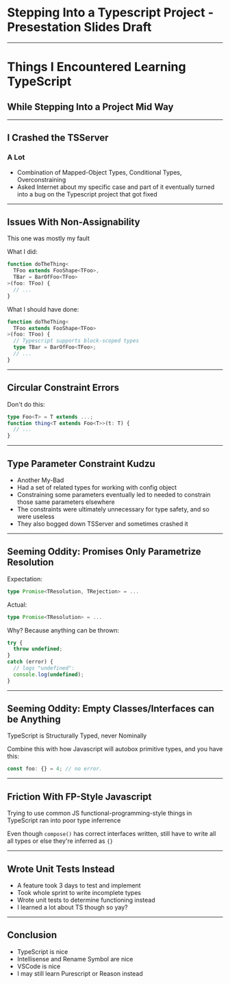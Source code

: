 Stepping Into a Typescript Project - Presestation Slides Draft
==============================================================

---

# Things I Encountered Learning TypeScript

## While Stepping Into a Project Mid Way

---

## I Crashed the TSServer

### A Lot

- Combination of Mapped-Object Types, Conditional Types, Overconstraining
- Asked Internet about my specific case and part of it eventually turned into a bug on the Typescript project that got fixed

---

## Issues With Non-Assignability

This one was mostly my fault

What I did:

```typescript
function doTheThing<
  TFoo extends FooShape<TFoo>,
  TBar = BarOfFoo<TFoo>
>(foo: TFoo) {
  // ...
}
```

What I should have done:

```typescript
function doTheThing<
  TFoo extends FooShape<TFoo>
>(foo: TFoo) {
  // Typescript supports block-scoped types
  type TBar = BarOfFoo<TFoo>;
  // ...
}
```

---

## Circular Constraint Errors

Don't do this:

```typescript
type Foo<T> = T extends ...;
function thing<T extends Foo<T>>(t: T) {
  // ...
}
```

---

## Type Parameter Constraint Kudzu

- Another My-Bad
- Had a set of related types for working with config object
- Constraining some parameters eventually led to needed to constrain those same parameters elsewhere
- The constraints were ultimately unnecessary for type safety, and so were useless
- They also bogged down TSServer and sometimes crashed it

---

## Seeming Oddity: Promises Only Parametrize Resolution

Expectation:

```typescript
type Promise<TResolution, TRejection> = ...
```

Actual:

```typescript
type Promise<TResolution> = ...
```

Why?  Because anything can be thrown:

```typescript
try {
  throw undefined;
}
catch (error) {
  // logs "undefined":
  console.log(undefined);
}
```

---

## Seeming Oddity: Empty Classes/Interfaces can be Anything

TypeScript is Structurally Typed, never Nominally

Combine this with how Javascript will autobox primitive types, and you have this:

```typescript
const foo: {} = 4; // no error.
```

---

## Friction With FP-Style Javascript

Trying to use common JS functional-programming-style things in TypeScript ran into poor type inferrence

Even though `compose()` has correct interfaces written, still have to write all all types or else they're inferred as `{}`

---

## Wrote Unit Tests Instead

- A feature took 3 days to test and implement
- Took whole sprint to write incomplete types
- Wrote unit tests to determine functioning instead
- I learned a lot about TS though so yay?

---

## Conclusion

- TypeScript is nice
- Intellisense and Rename Symbol are nice
- VSCode is nice
- I may still learn Purescript or Reason instead
